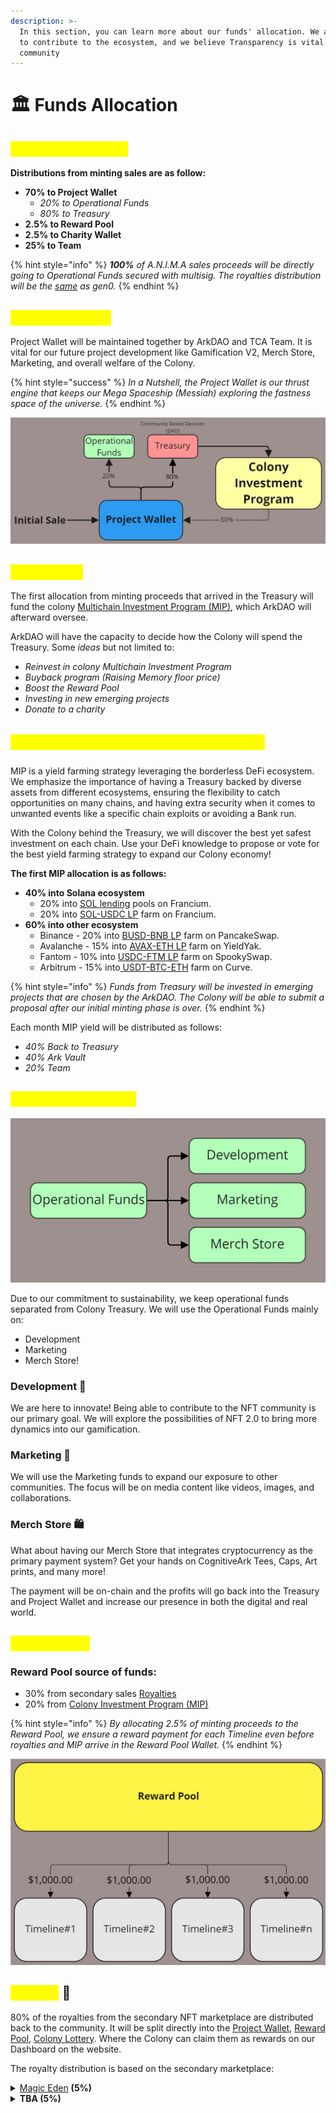 ```yaml
---
description: >-
  In this section, you can learn more about our funds' allocation. We are here
  to contribute to the ecosystem, and we believe Transparency is vital for the
  community
---
```


# 🏛 Funds Allocation

## <mark style="color:yellow;">Gen0 Initial Sale ✨</mark>

**Distributions from minting sales are as follow:**

* **70% to Project Wallet**
  * _20% to Operational Funds_
  * _80% to Treasury_
* **2.5% to Reward Pool**
* **2.5% to Charity Wallet**
* **25% to Team**

{% hint style="info" %}
_**100%** of A.N.I.M.A sales proceeds will be directly going to Operational Funds secured with multisig. The royalties distribution will be the_ [_same_](funds-allocation.md#royalty) _as gen0._
{% endhint %}

## <mark style="color:yellow;">Project Wallet 🚀</mark>

Project Wallet will be maintained together by ArkDAO and TCA Team. It is vital for our future project development like Gamification V2, Merch Store, Marketing, and overall welfare of the Colony.&#x20;

{% hint style="success" %}
_In a Nutshell, the Project Wallet is our thrust engine that keeps our Mega Spaceship (Messiah) exploring the fastness space of the universe._
{% endhint %}

![70% of the minting proceeds will fund Project Wallet](<../.gitbook/assets/Finance - Project Wallet (1).jpg>)

## <mark style="color:yellow;">Treasury 💵</mark>

The first allocation from minting proceeds that arrived in the Treasury will fund the colony [Multichain Investment Program (MIP)](funds-allocation.md#multichain-investment-program-mip), which ArkDAO will afterward oversee.

ArkDAO will have the capacity to decide how the Colony will spend the Treasury. Some _ideas_ but not limited to:

* _Reinvest in colony Multichain Investment Program_
* _Buyback program (Raising Memory floor price)_
* _Boost the Reward Pool_
* _Investing in new emerging projects_
* _Donate to a charity_

## <mark style="color:yellow;">Multichain Investment Program (MIP) 📈</mark>

MIP is a yield farming strategy leveraging the borderless DeFi ecosystem. We emphasize the importance of having a Treasury backed by diverse assets from different ecosystems, ensuring the flexibility to catch opportunities on many chains, and having extra security when it comes to unwanted events like a specific chain exploits or avoiding a Bank run.

With the Colony behind the Treasury, we will discover the best yet safest investment on each chain. Use your DeFi knowledge to propose or vote for the best yield farming strategy to expand our Colony economy!

**The first MIP allocation is as follows:**

* **40% into Solana ecosystem**
  * 20% into [SOL lending](https://francium.io/app/lend) pools on Francium.&#x20;
  * 20% into [SOL-USDC LP](https://francium.io/app/invest/farm) farm on Francium.
* **60% into other ecosystem**
  * Binance - 20% into [BUSD-BNB LP](https://pancakeswap.finance/info/pool/0x58F876857a02D6762E0101bb5C46A8c1ED44Dc16) farm on PancakeSwap.
  * Avalanche - 15% into [AVAX-ETH LP](https://yieldyak.com/farms/detail/0x5219558ee591b030E075892acc41334A1694fd8A) farm on YieldYak.
  * Fantom - 10% into [USDC-FTM LP](https://info.spooky.fi/) farm on SpookySwap.
  * Arbitrum - 15% into[ USDT-BTC-ETH](https://app.beefy.finance/#/arbitrum/vault/curve-arb-tricrypto) farm on Curve.

{% hint style="info" %}
_Funds from Treasury will be invested in emerging projects that are chosen by the ArkDAO. The Colony will be able to submit a proposal after our initial minting phase is over._
{% endhint %}

Each month MIP yield will be distributed as follows:

* _40% Back to Treasury_
* _40% Ark Vault_
* _20% Team_

## <mark style="color:yellow;">Operational Funds💼</mark>

![](<../.gitbook/assets/Finance - Operational Funds.jpg>)

Due to our commitment to sustainability, we keep operational funds separated from Colony Treasury. We will use the Operational Funds mainly on:&#x20;

* Development
* Marketing
* Merch Store!

### Development 🧰

We are here to innovate! Being able to contribute to the NFT community is our primary goal. We will explore the possibilities of NFT 2.0 to bring more dynamics into our gamification.

### Marketing 📡

We will use the Marketing funds to expand our exposure to other communities. The focus will be on media content like videos, images, and collaborations.

### Merch Store 🛍️

What about having our Merch Store that integrates cryptocurrency as the primary payment system? Get your hands on CognitiveArk Tees, Caps, Art prints, and many more!&#x20;

The payment will be on-chain and the profits will go back into the Treasury and Project Wallet and increase our presence in both the digital and real world.

## <mark style="color:yellow;">Reward Pool</mark>

### Reward Pool source of funds:

* 30% from secondary sales [Royalties](funds-allocation.md#royalty)
* 20% from [Colony Investment Program (MIP)](funds-allocation.md#colony-investment-program-cip)

{% hint style="info" %}
_By allocating 2.5% of minting proceeds to the Reward Pool, we ensure a reward payment for each Timeline even before royalties and MIP arrive in the Reward Pool Wallet._
{% endhint %}

![The reward is subject to change depending on source funds](<../.gitbook/assets/Finance - Reward Pool.jpg>)

## <mark style="color:yellow;">Royalty</mark> 🧾

80% of the royalties from the secondary NFT marketplace are distributed back to the community. It will be split directly into the [Project Wallet](funds-allocation.md#project-wallet), [Reward Pool](../injecting-new-nft-culture/reward-system.md#3.-staking-reward), [Colony Lottery](funds-allocation.md#colony-investment-program-cip). Where the Colony can claim them as rewards on our Dashboard on the website.

The royalty distribution is based on the secondary marketplace:

<details>

<summary><a href="https://magiceden.io/">Magic Eden</a> <strong>(5%)</strong></summary>

* 2,0% to Project Wallet
* 1,0% to Reward Pool
* 1,0% to Ark Vault
* 1,0% to Team

</details>

<details>

<summary><strong>TBA (5%)</strong></summary>

* 2,5% to Project Wallet
* 1,5% to Reward Pool
* 1,0% to Team

</details>
